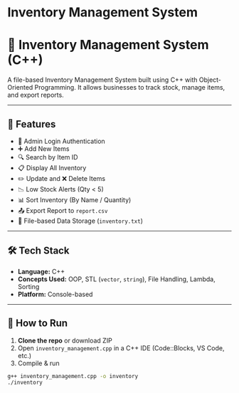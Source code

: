 # Inventory Management System
# 🧾 Inventory Management System (C++)

A file-based Inventory Management System built using C++ with Object-Oriented Programming. It allows businesses to track stock, manage items, and export reports.

---

## 🔧 Features

- 🔐 Admin Login Authentication
- ➕ Add New Items
- 🔍 Search by Item ID
- 📋 Display All Inventory
- ✏️ Update and ❌ Delete Items
- 📉 Low Stock Alerts (Qty < 5)
- 📊 Sort Inventory (By Name / Quantity)
- 📤 Export Report to `report.csv`
- 💾 File-based Data Storage (`inventory.txt`)

---

## 🛠️ Tech Stack

- **Language:** C++
- **Concepts Used:** OOP, STL (`vector`, `string`), File Handling, Lambda, Sorting
- **Platform:** Console-based

---

## 📂 How to Run

1. **Clone the repo** or download ZIP
2. Open `inventory_management.cpp` in a C++ IDE (Code::Blocks, VS Code, etc.)
3. Compile & run

```bash
g++ inventory_management.cpp -o inventory
./inventory
